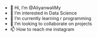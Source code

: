 - 👋 Hi, I’m @AliyanwaliMy
- 👀 I’m interested in Data Science
- 🌱 I’m currently learning r programming
- 💞️ I’m looking to collaborate on projects
- 📫 How to reach me instagram

<!---
AliyanwaliMy/AliyanwaliMy is a ✨ special ✨ repository because its `README.md` (this file) appears on your GitHub profile.
You can click the Preview link to take a look at your changes.
--->
